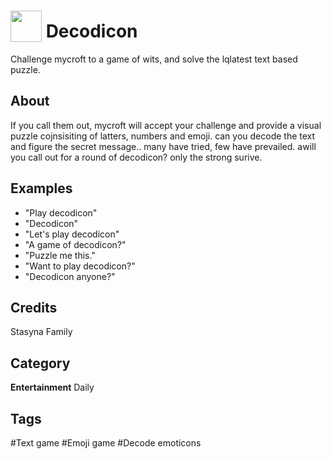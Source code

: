 # <img src="https://raw.githack.com/FortAwesome/Font-Awesome/master/svgs/solid/user-secret.svg" card_color="#FEE255" width="50" height="50" style="vertical-align:bottom"/> Decodicon
Challenge mycroft to a game of wits,  and solve the lqlatest text based puzzle.

## About
If you call them out, mycroft will accept your challenge and provide a visual puzzle cojnsisiting of latters, numbers and emoji. can you decode the text and figure the secret message.. many have tried, few have prevailed. awill you call out for a round of decodicon? only the strong surive.

## Examples
* "Play decodicon"
* "Decodicon"
* "Let's play decodicon"
* "A game of decodicon?"
* "Puzzle me this."
* "Want to play decodicon?"
* "Decodicon anyone?"

## Credits
Stasyna Family

## Category
**Entertainment**
Daily

## Tags
#Text game
#Emoji game
#Decode emoticons

